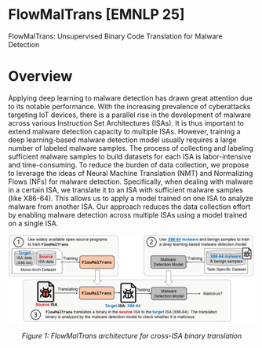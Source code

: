 # FlowMalTrans [EMNLP 25]
FlowMalTrans: Unsupervised Binary Code Translation for Malware Detection

# Overview

Applying deep learning to malware detection has drawn great attention due to its notable performance. With the increasing prevalence of cyberattacks targeting IoT devices, there is a parallel rise in the development of malware across various Instruction Set Architectures (ISAs). It is thus important to extend malware detection capacity to multiple ISAs. However, training a deep learning-based malware detection model usually requires a large number of labeled malware samples. The process of collecting and labeling sufficient malware samples to build datasets for each ISA is labor-intensive and time-consuming. To reduce the burden of data collection, we propose to leverage the ideas of Neural Machine Translation (NMT) and Normalizing Flows (NFs) for malware detection. Specifically, when dealing with malware in a certain ISA, we translate it to an ISA with sufficient malware samples (like X86-64). This allows us to apply a model trained on one ISA to analyze malware from another ISA. Our approach reduces the data collection effort by enabling malware detection across multiple ISAs using a model trained on a single ISA.

<!-- Center the image -->
<p align="center">
  <img src="overview.png" alt="FlowMalTrans Architecture" width="800"/>
</p>
<!-- Add caption -->
<p align="center">
  <em>Figure 1: FlowMalTrans architecture for cross-ISA binary translation</em>
</p>

